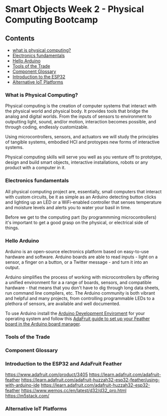
# Smart Objects Week 2 - Physical Computing Bootcamp

## Contents
- [what is physical computing?](#what-is-physical-computing)
- [Electronics fundamentals](#electronics-fundamentals)
- [Hello Arduino](#hello-arduino)
- [Tools of the Trade](tools-of-the-trade)
- [Component Glossary](#component-glossary)
- [Introduction to the ESP32](#introduction-to-the-esp32)
- [Alternative IoT Platforms](#alternative-iot-platforms)

### What is Physical Computing?
Physical computing is the creation of computer systems that interact with the physical world and physical body.
It provides tools that bridge the analog and digital worlds. From
the inputs of sensors to environment to outputting light, sound, and/or motion,
interaction becomes possible, and through coding, endlessly customizable. 

Using microcontrollers, sensors, and actuators we will study the principles
of tangible systems, embodied HCI and protoypes new forms of interactive systems.

Physical computing skills will serve you well as you venture off to prototype, design and build
smart objects, interactive installations, robots or any product with a computer in it.

### Electronics fundamentals

All physical computing project are, essentially, small computers that interact with
custom circuits, be it as simple as an Arduino detecting button clicks and lighting up
an LED or a WiFi-enabled controller that senses temperature and moisture levels and 
alerts you to water your basil in time.

Before we get to the computing part (by programmming microcontrollers) it's important
to get a good grasp on the physical, or electrical side of things.


### Hello Arduino
Arduino is an open-source electronics platform based on easy-to-use hardware and software. Arduino boards are able to read inputs - light on a sensor, a finger on a button, or a Twitter message - and turn it into an output.

Arduino simplifies the process of working with microcontrollers by offering a unified environment for a a range of boards, sensors, and compatible hardware - that means that you don't have to dig through long data sheets, run command line compilers, etc. The Arduino community is both vibrant and helpful and many projects, from controlling programmable LEDs to a plethora of sensors, are available and well documented.

To use Arduino install the [Arduino Development Enviroment](https://www.arduino.cc/en/software) for your operating system and follow this [AdaFruit guide to set up your Feather board in the Arduino board manager](https://learn.adafruit.com/adafruit-huzzah32-esp32-feather/using-with-arduino-ide).

### Tools of the Trade

### Component Glossary

### Introduction to the ESP32 and AdaFruit Feather 
https://www.adafruit.com/product/3405
https://learn.adafruit.com/adafruit-feather
https://learn.adafruit.com/adafruit-huzzah32-esp32-feather/using-with-arduino-ide
https://learn.adafruit.com/adafruit-huzzah32-esp32-feather
https://www.wemos.cc/en/latest/d32/d32_pro.html
https://m5stack.com/

### Alternative IoT Platforms
